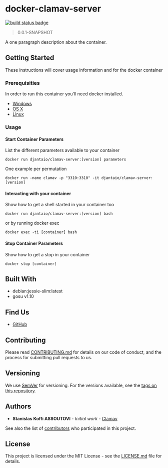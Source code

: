 # docker-clamav-server

[![build status badge](https://img.shields.io/travis/djanta/docker-clamav-server/master.svg)](https://travis-ci.org/djanta/docker-clamav-server/branches)

> 0.0.1-SNAPSHOT

A one paragraph description about the container.

## Getting Started

These instructions will cover usage information and for the docker container 

### Prerequisities

In order to run this container you'll need docker installed.

* [Windows](https://docs.docker.com/windows/started)
* [OS X](https://docs.docker.com/mac/started/)
* [Linux](https://docs.docker.com/linux/started/)

### Usage

#### Start Container Parameters

List the different parameters available to your container

```shell
docker run djantaio/clamav-server:[version] parameters
```

One example per permutation 

```shell
docker run -name clamav -p "3310:3310" -it djantaio/clamav-server:[version]
```

####  Interacting with your container

Show how to get a shell started in your container too

```shell
docker run djantaio/clamav-server:[version] bash
```

or by running docker exec

```shell
docker exec -ti [container] bash
```

#### Stop Container Parameters

Show how to get a stop in your container

```shell
docker stop [container] 
```

## Built With

* debian:jessie-slim:latest
* gosu v1.10

## Find Us

* [GitHub](https://github.com/djanta/docker-clamav-server)

## Contributing

Please read [CONTRIBUTING.md](https://github.com/djanta/docker-clamav-server/blob/master/CONTRIBUTING.md) for details on our code of conduct, and the process for submitting pull requests to us.

## Versioning

We use [SemVer](http://semver.org/) for versioning. For the versions available, see the 
[tags on this repository](https://github.com/your/repository/tags). 

## Authors

* **Stanislas Koffi ASSOUTOVI** - *Initial work* - [Clamav](https://github.com/stanislaska)

See also the list of [contributors](https://github.com/djanta/docker-clamav-server/contributors) who 
participated in this project.

## License

This project is licensed under the MIT License - see the [LICENSE.md](https://github.com/djanta/docker-clamav-server/blob/master/LICENSE) file for details.

